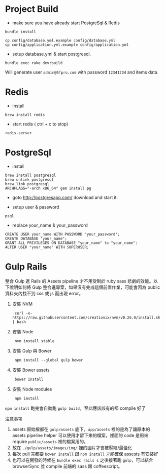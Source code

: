 Project Build
===============

- make sure you have already start PostgreSql & Redis

```
bundle install
```

```
cp config/database.yml.example config/database.yml
cp config/application.yml.example config/application.yml
```

- setup database.yml & start postgresql.

```
bundle exec rake dev:build
```

Will generate user `admin@5fpro.com` with password `12341234` and items data.


Redis
================

- install

```
brew install redis
```

- start redis ( ctrl + c to stop)

```
redis-server
```

PostgreSql
=================

- install

```
brew install postgresql
brew unlink postgresql
brew link postgresql
ARCHFLAGS="-arch x86_64" gem install pg
```

- goto http://postgresapp.com/ download and start it.

- setup user & password

```
psql
```

- replace your_name & your_password

```
CREATE USER your_name WITH PASSWORD 'your_password';
CREATE DATABASE "your_name";
GRANT ALL PRIVILEGES ON DATABASE "your_name" to "your_name";
ALTER USER "your_name" WITH SUPERUSER;
```


Gulp Rails
=============================

整合 Gulp 進 Rails 的 Assets pipeline 才不用受制於 ruby sass 悲劇的效能。以下說明如何將 Gulp 整合進專案，如果沒有完成這個前置作業，可能會因為 public 資料夾內找不到 css 或 js 而出現 error。

1. 安裝 NVM
        
        curl -o- https://raw.githubusercontent.com/creationix/nvm/v0.26.0/install.sh | bash

2. 安裝 Node

        nvm install stable

3. 安裝 Gulp 與 Bower

        npm install --global gulp bower

4. 安裝 Bower assets

        bower install

5. 安裝 Node modules

        npm install

`npm install` 跑完會自動跑 `gulp build`，至此應該該有的都 compile 好了

注意事項

1. assets 原始檔都在 `gulp/assets` 底下，`app/assets` 裡的是為了讓原本的 assets pipeline helper 可以使用才留下來的檔案，裡面的 code 是用來 require `public/assets` 裡的檔案用的。
1. 放在 `./gulp/assets/images/img/` 裡的圖片才會被壓縮/最佳化
2. 每次 pull 完都要 `bower install` 跟 `npm install` 才能確保 assests 有安裝好
3. 也可以在開發的時候在 `bundle exec rails s` 之後接著跑 `gulp`，可以結合 browserSync 並 compile 前端的 sass 跟 coffeescript。